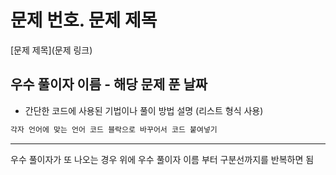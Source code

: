 # 문제 번호. 문제 제목

[문제 제목](문제 링크)

## 우수 풀이자 이름 - 해당 문제 푼 날짜

- 간단한 코드에 사용된 기법이나 풀이 방법 설명 (리스트 형식 사용)

```java
각자 언어에 맞는 언어 코드 블락으로 바꾸어서 코드 붙여넣기
```

---

우수 풀이자가 또 나오는 경우 위에 우수 풀이자 이름 부터 구분선까지를 반복하면 됨
